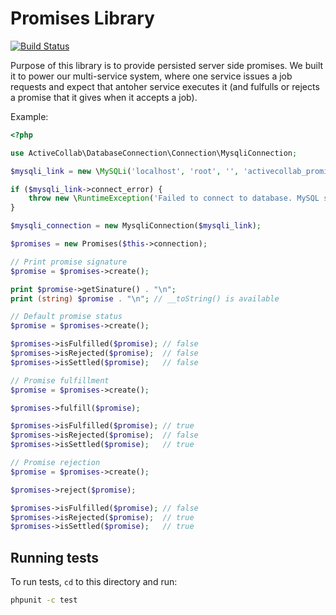 # Promises Library

[![Build Status](https://travis-ci.org/activecollab/promises.svg?branch=master)](https://travis-ci.org/activecollab/promises)

Purpose of this library is to provide persisted server side promises. We built it to power our multi-service system, where one service issues a job requests and expect that antoher service executes it (and fulfulls or rejects a promise that it gives when it accepts a job).

Example:

```php
<?php

use ActiveCollab\DatabaseConnection\Connection\MysqliConnection;

$mysqli_link = new \MySQLi('localhost', 'root', '', 'activecollab_promises_test');

if ($mysqli_link->connect_error) {
    throw new \RuntimeException('Failed to connect to database. MySQL said: ' . $mysqli_link->connect_error);
}

$mysqli_connection = new MysqliConnection($mysqli_link);

$promises = new Promises($this->connection);

// Print promise signature
$promise = $promises->create();

print $promise->getSinature() . "\n";
print (string) $promise . "\n"; // __toString() is available

// Default promise status
$promise = $promises->create();

$promises->isFulfilled($promise); // false
$promises->isRejected($promise);  // false
$promises->isSettled($promise);   // false

// Promise fulfillment
$promise = $promises->create();

$promises->fulfill($promise);

$promises->isFulfilled($promise); // true
$promises->isRejected($promise);  // false
$promises->isSettled($promise);   // true

// Promise rejection
$promise = $promises->create();

$promises->reject($promise);

$promises->isFulfilled($promise); // false
$promises->isRejected($promise);  // true
$promises->isSettled($promise);   // true
```

## Running tests

To run tests, `cd` to this directory and run:

```bash
phpunit -c test
```
